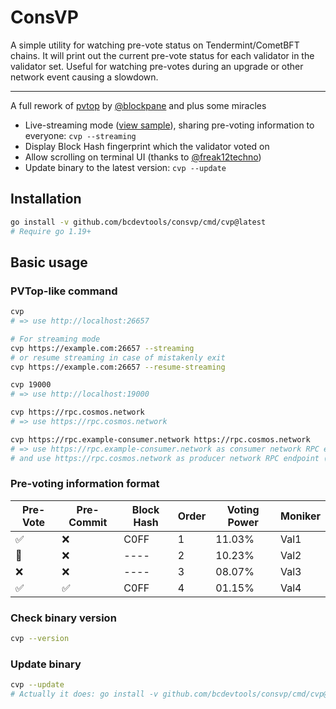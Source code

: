 # ConsVP
A simple utility for watching pre-vote status on Tendermint/CometBFT chains. It will print out the current pre-vote status for each validator in the validator set. Useful for watching pre-votes during an upgrade or other network event causing a slowdown.
___
A full rework of [pvtop](https://github.com/blockpane/pvtop) by [@blockpane](https://github.com/blockpane) and plus some miracles
- Live-streaming mode ([view sample](https://cvp.bcdev.tools/pvtop/sample-chain-1_AAAAAAAAAAAAAAAAAAAAAAAAAAAAAAAAAAAAAAAAAAAAAAAAAAAAAAAAAAAAAAAA)), sharing pre-voting information to everyone: `cvp --streaming`
- Display Block Hash fingerprint which the validator voted on
- Allow scrolling on terminal UI (thanks to [@freak12techno](https://github.com/freak12techno))
- Update binary to the latest version: `cvp --update`

## Installation
```bash
go install -v github.com/bcdevtools/consvp/cmd/cvp@latest
# Require go 1.19+
```

## Basic usage
### PVTop-like command
```bash
cvp
# => use http://localhost:26657

# For streaming mode
cvp https://example.com:26657 --streaming
# or resume streaming in case of mistakenly exit
cvp https://example.com:26657 --resume-streaming
```

```bash
cvp 19000
# => use http://localhost:19000
```

```bash
cvp https://rpc.cosmos.network
# => use https://rpc.cosmos.network
```

```bash
cvp https://rpc.example-consumer.network https://rpc.cosmos.network
# => use https://rpc.example-consumer.network as consumer network RPC endpoint
# and use https://rpc.cosmos.network as producer network RPC endpoint (typically Cosmos Hub)
```

### Pre-voting information format
| Pre-Vote | Pre-Commit | Block Hash | Order | Voting Power | Moniker |
|----------|----------------|------------|-------|--------------|---------|
| ✅        | ❌              | C0FF       | 1     | 11.03%       | Val1    |
| 🤷       | ❌              | ----       | 2     | 10.23%       | Val2    |
| ❌        | ❌              | ----       | 3     | 08.07%       | Val3    |
| ✅        | ✅              | C0FF       | 4     | 01.15%       | Val4    |

### Check binary version
```bash
cvp --version
```

### Update binary
```bash
cvp --update
# Actually it does: go install -v github.com/bcdevtools/consvp/cmd/cvp@latest
```
